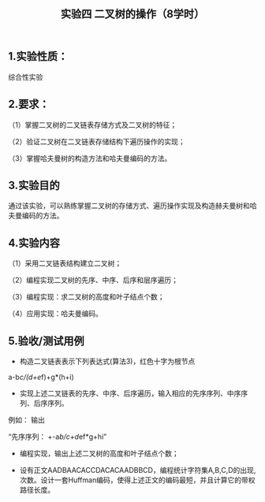 

</style></head><body><article id="a4eb8ff8-3253-4b2f-b782-feda657f8a50" class="page sans"><header><h1 class="page-title">实验四 二叉树的操作（8学时）</h1><p class="page-description"></p></header><div class="page-body"><h2 id="efef80c0-2a89-4977-9b04-848e6ed2b0cb" class="">1.实验性质：</h2><p id="e181360a-10b0-4d8f-baec-461a84372680" class="">综合性实验</p><h2 id="4ca20d75-8dbb-4d23-b644-63fed78c5bdc" class="">2.要求：</h2><p id="11513b06-c8b8-4cb2-b733-7bd9ad57123d" class="">（1）掌握二叉树的二叉链表存储方式及二叉树的特征；</p><p id="3f512b72-adbc-40cd-b5b8-bc87ee9f0309" class="">（2）验证二叉树在二叉链表存储结构下遍历操作的实现；</p><p id="18bfaba2-ef90-499d-beea-cc8bc3577a3e" class="">（3）掌握哈夫曼树的构造方法和哈夫曼编码的方法。</p><h2 id="1b7998e2-3c30-4f5a-ab66-13e142d9e78d" class="">3.实验目的</h2><p id="fa564930-c7af-41c9-af6a-0cf08486afc9" class="">通过该实验，可以熟练掌握二叉树的存储方式、遍历操作实现及构造赫夫曼树和哈夫曼编码的方法。</p><h2 id="c25ff707-c82a-43da-b2ac-0901933a2035" class="">4.实验内容</h2><p id="a20cbd71-e27d-4054-8edb-8f61ac253f6b" class="">（1）采用二叉链表结构建立二叉树；</p><p id="a5e49b13-1157-4ffc-9526-0eae3ad64e46" class="">（2）编程实现二叉树的先序、中序、后序和层序遍历；</p><p id="536c2c14-720f-44a7-818e-f417143ca95e" class="">（3）编程实现：求二叉树的高度和叶子结点个数；</p><p id="45d97d64-6c7c-4033-be8d-a02b2a104f38" class="">（4）应用实现：哈夫曼编码。</p><h2 id="1241bd40-7e45-4c25-9c45-812c762342d9" class="">5.验收/测试用例</h2><ul id="79a3d4e0-5140-4484-bb33-eedae8280acf" class="bulleted-list"><li style="list-style-type:disc">构造二叉链表表示下列表达式(算法3)，红色十字为根节点</li></ul><p id="7f514ed6-cf5a-428f-ae07-67d5b718b32e" class="">a-b*c/(d+e*f)+g*(h+i)</p><ul id="d2c63512-9abb-4e3a-8020-7d60b2ec7d4f" class="bulleted-list"><li style="list-style-type:disc">实现上述二叉链表的先序、中序、后序遍历，输入相应的先序序列、中序序列、后序序列。</li></ul><p id="6f1f2d39-3237-4b6e-8e0f-8cf30a512966" class="">例如： 输出</p><p id="8649a1c9-4f99-41d7-b70b-1b403e0cf055" class="block-color-brown_background">“先序序列： +-a*b/c+d*ef*g+hi”</p><ul id="72d9ccf1-1871-454d-abf0-0c11178ee690" class="bulleted-list"><li style="list-style-type:disc">编程实现，输出上述二叉树的高度和叶子结点个数；</li></ul><ul id="e149a25c-802c-47e3-9949-72eba5f80dfb" class="bulleted-list"><li style="list-style-type:disc">设有正文AADBAACACCDACACAADBBCD，编程统计字符集A,B,C,D的出现,次数。设计一套Huffman编码，使得上述正文的编码最短，并且计算它的带权路径长度。</li></ul><p id="b1838730-f5d6-42b8-8292-7587eb2b9efb" class="">
</p></div></article><span class="sans" style="font-size:14px;padding-top:2em"></span></body></html>
<!--stackedit_data:
eyJoaXN0b3J5IjpbLTE0MjIxMDU3NTZdfQ==
-->